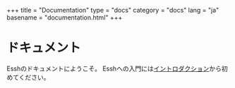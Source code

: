 +++
title = "Documentation"
type = "docs"
category = "docs"
lang = "ja"
basename = "documentation.html"
+++


# ドキュメント

Esshのドキュメントにようこそ。 Esshへの入門には[イントロダクション](/intro/en/index.html)から初めてください。
